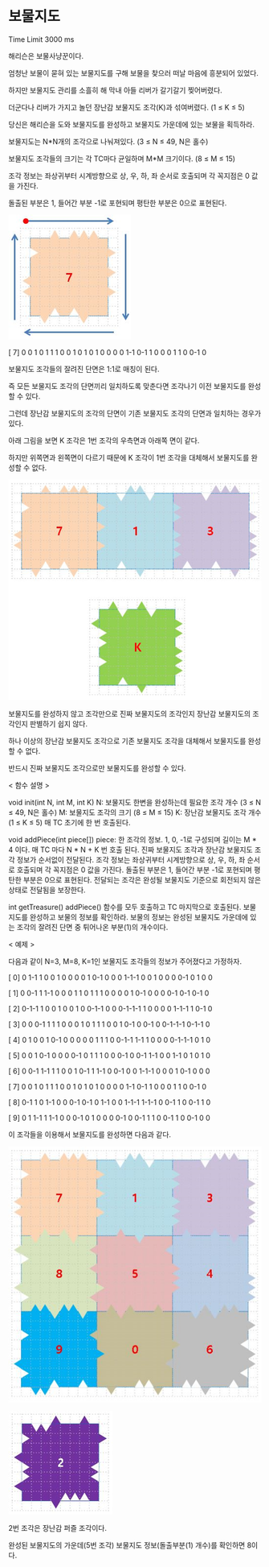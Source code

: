 # 보물지도


Time Limit 3000 ms

해리슨은 보물사냥꾼이다.

엄청난 보물이 묻혀 있는 보물지도를 구해 보물을 찾으러 떠날 마음에 흥분되어 있었다.

하지만 보물지도 관리를 소흘히 해 막내 아들 리버가 갈기갈기 찢어버렸다.

더군다나 리버가 가지고 놀던 장난감 보물지도 조각(K)과 섞여버렸다. (1 ≤ K ≤ 5)

당신은 해리슨을 도와 보물지도를 완성하고 보물지도 가운데에 있는 보물을 획득하라.




보물지도는 N*N개의 조각으로 나눠져있다. (3 ≤ N ≤ 49, N은 홀수)

보물지도 조각들의 크기는 각 TC마다 균일하며 M*M 크기이다. (8 ≤ M ≤ 15)

조각 정보는 좌상귀부터 시계방향으로 상, 우, 하, 좌 순서로 호출되며 각 꼭지점은 0 값을 가진다.

돌출된 부분은 1, 들어간 부분 -1로 포현되며 평탄한 부분은 0으로 표현된다.


![graph1](./159_1.png)



[ 7]  0 0 1 0 1 1 1 0  0 1 0 1 0 1 0 0  0 0 1-1 0-1 1 0  0 0 1 1 0 0-1 0




보물지도 조각들의 잘려진 단면은 1:1로 매칭이 된다.

즉 모든 보물지도 조각의 단면끼리 일치하도록 맞춘다면 조각나기 이전 보물지도를 완성할 수 있다.

그런데 장난감 보물지도의 조각의 단면이 기존 보물지도 조각의 단면과 일치하는 경우가 있다.

아래 그림을 보면 K 조각은 1번 조각의 우측면과 아래쪽 면이 같다.

하지만 위쪽면과 왼쪽면이 다르기 때문에 K 조각이 1번 조각을 대체해서 보물지도를 완성할 수 없다.



![graph1](./159_2.png)





보물지도를 완성하지 않고 조각만으로 진짜 보물지도의 조각인지 장난감 보물지도의 조각인지 판별하기 쉽지 않다.

하나 이상의 장난감 보물지도 조각으로 기존 보물지도 조각을 대체해서 보물지도를 완성할 수 없다.

반드시 진짜 보물지도 조각으로만 보물지도를 완성할 수 있다.




< 함수 설명 >



void init(int N, int M, int K)
N: 보물지도 한변을 완성하는데 필요한 조각 개수 (3 ≤ N ≤ 49, N은 홀수)
M: 보물지도 조각의 크기 (8 ≤ M ≤ 15)
K: 장난감 보물지도 조각 개수 (1 ≤ K ≤ 5)
매 TC 초기에 한 번 호출된다.




void addPiece(int piece[])
piece: 한 조각의 정보. 1, 0, -1로 구성되며 길이는 M * 4 이다.
매 TC 마다 N * N + K 번 호출 된다.
진짜 보물지도 조각과 장난감 보물지도 조각 정보가 순서없이 전달된다.
조각 정보는 좌상귀부터 시계방향으로 상, 우, 하, 좌 순서로 호출되며 각 꼭지점은 0 값을 가진다.
돌출된 부분은 1, 들어간 부분 -1로 포현되며 평탄한 부분은 0으로 표현된다.
전달되는 조각은 완성될 보물지도 기준으로 회전되지 않은 상태로 전달됨을 보장한다.




int getTreasure()
addPiece() 함수를 모두 호출하고 TC 마지막으로 호출된다.
보물지도를 완성하고 보물의 정보를 확인하라.
보물의 정보는 완성된 보물지도 가운데에 있는 조각의 잘려진 단면 중 튀어나온 부분(1)의 개수이다.





< 예제 >

다음과 같이 N=3, M=8, K=1인 보물지도 조각들의 정보가 주어졌다고 가정하자.

[ 0]  0 1-1 1 0 0 1 0  0 0 0 1 0-1 0 0  0 1-1-1 0 0 1 0  0 0 0-1 0 1 0 0

[ 1]  0 0-1 1 1-1 0 0  0 1 1 0 1 1 1 0  0 0 0 1 0-1 0 0  0 0-1 0-1 0-1 0

[ 2]  0-1-1 1 0 0 1 0  0 1 0 0-1-1 0 0  0-1-1-1 1 0 0 0  0 1-1-1 1 0-1 0

[ 3]  0 0 0-1 1 1 1 0  0 0 1 0 1 1 1 0  0 1 0-1 0 0-1 0  0-1-1-1 0-1-1 0

[ 4]  0 1 0 0 1 0-1 0  0 0 0 0 1 1 1 0  0-1-1 1-1 1 0 0  0 0-1-1-1 0 1 0

[ 5]  0 0 1 0-1 0 0 0  0-1 0 1 1 1 0 0  0-1 0 0-1 1-1 0  0 1-1 0 1 0 1 0

[ 6]  0 0-1 1-1 1 1 0  0 1 0-1 1 1-1 0  0-1 0 0 1-1-1 0  0 0 1 0-1 0 0 0

[ 7]  0 0 1 0 1 1 1 0  0 1 0 1 0 1 0 0  0 0 1-1 0-1 1 0  0 0 1 1 0 0-1 0

[ 8]  0-1 1 0 1-1 0 0  0-1 0-1 0 1-1 0  0 1-1-1 1-1-1 0  0-1 1 0 0-1 1 0

[ 9]  0 1 1-1 1 1-1 0  0 0-1 0 1 0 0 0  0-1 0 0-1 1 1 0  0-1 1 0 0-1 0 0




이 조각들을 이용해서 보물지도를 완성하면 다음과 같다.



![graph1](./159_3.png)

![graph1](./159_4.png)







2번 조각은 장난감 퍼즐 조각이다.

완성된 보물지도의 가운데(5번 조각) 보물지도 정보(돌출부분(1) 개수)를 확인하면 8이다.

